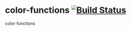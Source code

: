 # color-functions [![Build Status](https://travis-ci.org/pqx/color-functions.svg)](https://travis-ci.org/pqx/color-functions)
color functions
